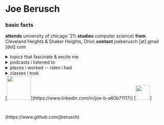 # Joe Berusch

### basic facts
**attends** university of chicago '21\\
**studies** computer science\\
**from** Cleveland Heights & Shaker Heights, Ohio\\
**contact** joeberusch [at] gmail [dot] com

<details>
<summary>topics that fascinate & excite me</summary>
<p>

* serious
    * startups
    * ML && AI && the singularity
    * urban design & housing segregation
    * juvenile sentencing policy
    * computer networks && architecture
    * test
* less serious
    * musical theater
    * tech history
    * spikeball on the beach
    * live recordings of rock performances (Springsteen, Eagles, Queen)
    * meeting new people
</p>
</details>

<details>
<summary>podcasts i listened to</summary>
<p>

* The Ezra Klein Show
    * <a href="https://art19.com/shows/the-ezra-klein-show/episodes/663fd0b7-ee60-4e3e-b2cb-4fcb4040eef1" target="_blank">Anil Dash on the biases of tech</a>
    * <a href="https://art19.com/shows/the-ezra-klein-show/episodes/241d421c-53fc-45bf-b056-56b0dfd5f318" target="_blank">Bryan Stevenson</a>
    * <a href="https://art19.com/shows/the-ezra-klein-show/episodes/192cb837-f673-473e-a817-5d5ca63bdf67" target="_blank">Peter Beinart on the conscience of a liberal, American Jew</a>
    * <a href="https://art19.com/shows/the-ezra-klein-show/episodes/fe52f503-a7ec-4eae-9c98-6bd5976e8766" target="_blank">Jaron Lanier's case for deleting social media right now</a> (I did!)
* This American Life
    * <a href="https://www.thisamericanlife.org/638/rom-com" target="_blank">Rom-Com</a>
    * <a href="https://www.thisamericanlife.org/487/harper-high-school-part-one" target="_blank">Harper High School</a>
* How I Built This
    * <a href="https://www.npr.org/2018/07/27/633164558/slack-flickr-stewart-butterfield" target="_blank">Slack & Flickr: Stewart Butterfield</a>
    * <a href="https://www.npr.org/2018/06/22/622601114/lyft-john-zimmer" target="_blank">Lyft: John Zimmer</a>
    * <a href="https://www.npr.org/2018/01/02/562887933/instagram-kevin-systrom-mike-krieger" target="_blank">Instagram: Kevin Systrom & Mike Krieger</a>
* a16z
    * <a href="https://podcasts.apple.com/us/podcast/a16z-podcast-inside-apple-software-design/id842818711?i=1000435605773" target="_blank">Inside Apple Software Design</a>
* Slow Burn, Season 1
    * Every episode. Start at the <a href="https://www.stitcher.com/podcast/panoply/slow-burn-a-podcast-about-watergate" target="_blank">beginning</a>.
</p></details>

<details>
<summary>places i worked -- roles i had</summary>
<p>

* george shultz innovation fund -- associate
* small, student-run social media startup -- software engineer & general advisor
* student public policy think tank -- project manager
* medical malpractice law firm -- marketing intern
* construction company -- general laborer (i carried lots of stuff)
* city of shaker heights -- tennis camp counselor
</p>
</details>

<details>
<summary>classes i took</summary>
<p>

* **computer science**
    * intro to cs (data structures, algorithms, etc)
    * intro to computer systems (memory management, assembly code, processes/threads, etc)
    * networks & distributed systems
    * math foundations of machine learning
    * engineering interactive decides (HCI engineering)
    * data vizualization
* **humanities**
    * intro to the humanities (writing-intensive crash course in western traditions, poststructuralism, etc)
    * race & politics in the U.S. (upper-level political science discussion)
    * political rhetoric
* **other**
    * commercializing innovation (intro to VC course taught @ChicagoBooth)
    * business of non-profits (applied non-profit consulting)
</p>
</details>

<div>
[<img src="/img/linkedin_logo.png" style="height: 75px; width: 75px; display: inline-block;"/>](https://www.linkedin.com/in/joe-b-a60b71117/)
[<img src="/img/github-logo.png" style="height: 45px; width: 45px; display: inline-block; margin-bottom: 45px;"/>](https://www.github.com/jberusch)
<div>